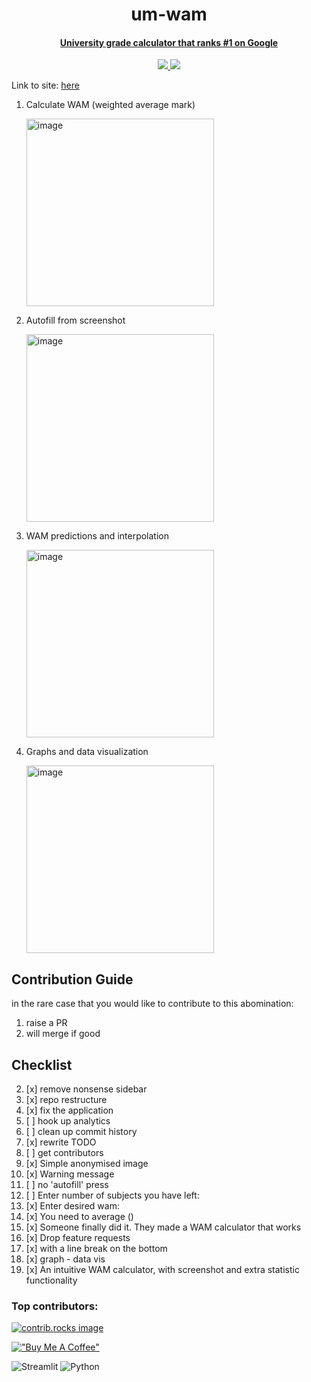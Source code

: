 <h1 align="center">
um-wam
</h1>

<h4 align="center"><a href="https://wam-calculator.streamlit.app/?fbclid=IwAR1K9ixVHdMm1wE9KUK5P48BUahEgWaQ4ubhFwKJcrvxRmy9cKim3N0Coko" target="_blank">
University grade calculator that ranks #1 on Google</a></h4>

<p align="center">
  <a href="https://www.reddit.com/r/unimelb/comments/182kxtw/someone_finally_did_it_wam_calculator/">
    <img src="https://img.shields.io/badge/Reddit-60k-red">
  </a>
  <a href="https://www.reddit.com/r/unimelb/comments/182kxtw/someone_finally_did_it_wam_calculator/">
    <img src="https://img.shields.io/badge/MAU-1,421-blue">
  </a>
</p>


Link to site: [here](https://wam-calculator.streamlit.app/?fbclid=IwAR1K9ixVHdMm1wE9KUK5P48BUahEgWaQ4ubhFwKJcrvxRmy9cKim3N0Coko)

1. Calculate WAM (weighted average mark)

   <img width="300" alt="image" src="https://github.com/user-attachments/assets/c413a5e0-be2f-4e24-b8b4-c98fbb41f3e1" />

3. Autofill from screenshot

   <img width="300" alt="image" src="https://github.com/user-attachments/assets/5422bf4a-ed93-410c-8460-ef728c71084f" />


5. WAM predictions and interpolation

   <img width="300" alt="image" src="https://github.com/user-attachments/assets/3babe0ba-f88c-41d6-a271-d4ba6f3fdc60" />

7. Graphs and data visualization

   <img width="300" alt="image" src="https://github.com/user-attachments/assets/1f7c32a5-91d0-4046-90a3-bfcb4d1dfc62" />

## Contribution Guide

in the rare case that you would like to contribute to this abomination:

1. raise a PR
2. will merge if good

## Checklist

2. [x] remove nonsense sidebar
3. [x] repo restructure
4. [x] fix the application
5. [ ] hook up analytics
4. [ ] clean up commit history
5. [x] rewrite TODO
6. [ ] get contributors
7. [x] Simple anonymised image
8. [x] Warning message
9. [ ] no 'autofill' press
9. [ ] Enter number of subjects you have left:
10. [x] Enter desired wam:
11. [x] You need to average ()
12. [x] Someone finally did it. They made a WAM calculator that works
13. [x] Drop feature requests
14. [x] with a line break on the bottom
15. [x] graph - data vis
16. [x] An intuitive WAM calculator, with screenshot and extra statistic functionality

### Top contributors:

<a href="https://github.com/jl33-ai/um-wam/graphs/contributors">
  <img src="https://contrib.rocks/image?repo=jl33-ai/um-wam" alt="contrib.rocks image" />
</a>
<br>

[!["Buy Me A Coffee"](https://www.buymeacoffee.com/assets/img/custom_images/orange_img.png)](https://buymeacoffee.com/justinkhlen)

![Streamlit](https://img.shields.io/badge/Streamlit-%23FE4B4B.svg?style=for-the-badge&logo=streamlit&logoColor=white)
![Python](https://img.shields.io/badge/python-3670A0?style=for-the-badge&logo=python&logoColor=ffdd54)

